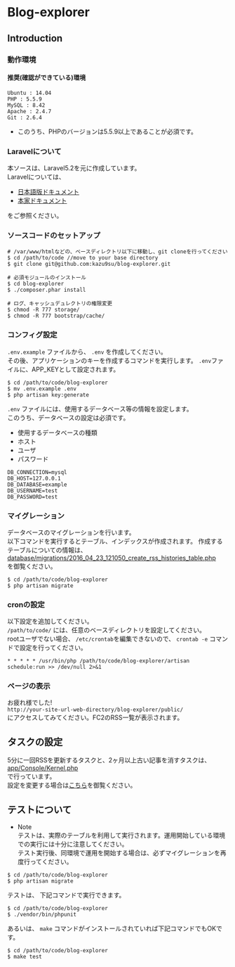 # Blog-explorer

## Introduction

### 動作環境

#### 推奨(確認ができている)環境

```vim
Ubuntu : 14.04
PHP : 5.5.9
MySQL : 8.42
Apache : 2.4.7
Git : 2.6.4
```

* このうち、PHPのバージョンは5.5.9以上であることが必須です。

### Laravelについて
本ソースは、Laravel5.2を元に作成しています。  
Laravelについては、  
* [日本語版ドキュメント](http://readouble.com/laravel/5/1/ja/)
* [本家ドキュメント](https://laravel.com/docs/5.2)

をご参照ください。

### ソースコードのセットアップ

```shell
# /var/www/htmlなどの、ベースディレクトリ以下に移動し、git cloneを行ってください
$ cd /path/to/code //move to your base directory
$ git clone git@github.com:kazu9su/blog-explorer.git

# 必須モジュールのインストール
$ cd blog-explorer
$ ./composer.phar install

# ログ、キャッシュデュレクトリの権限変更
$ chmod -R 777 storage/
$ chmod -R 777 bootstrap/cache/
```

### コンフィグ設定
`.env.example` ファイルから、 `.env` を作成してください。  
その後、アプリケーションのキーを作成するコマンドを実行します。
`.env`ファイルに、APP_KEYとして設定されます。

```shell
$ cd /path/to/code/blog-explorer
$ mv .env.example .env
$ php artisan key:generate
```

` .env ` ファイルには、使用するデータベース等の情報を設定します。  
このうち、データベースの設定は必須です。  
* 使用するデータベースの種類
* ホスト
* ユーザ
* パスワード  

```vim
DB_CONNECTION=mysql
DB_HOST=127.0.0.1
DB_DATABASE=example
DB_USERNAME=test
DB_PASSWORD=test
```

### マイグレーション
データベースのマイグレーションを行います。  
以下コマンドを実行するとテーブル、インデックスが作成されます。
作成するテーブルについての情報は、   [database/migrations/2016_04_23_121050_create_rss_histories_table.php](https://github.com/kazu9su/blog-explorer/blob/master/database/migrations/2016_04_23_121050_create_rss_histories_table.php)  
を御覧ください。

```shell
$ cd /path/to/code/blog-explorer
$ php artisan migrate
```

### cronの設定
以下設定を追加してください。  
`/path/to/code/` には、任意のベースディレクトリを設定してください。  
rootユーザでない場合、 `/etc/crontab`を編集できないので、 `crontab -e` コマンドで設定を行ってください。

```vim
* * * * * /usr/bin/php /path/to/code/blog-explorer/artisan schedule:run >> /dev/null 2>&1
```

### ページの表示
お疲れ様でした!  
`http://your-site-url-web-directory/blog-explorer/public/`  
にアクセスしてみてください。FC2のRSS一覧が表示されます。

## タスクの設定
5分に一回RSSを更新するタスクと、2ヶ月以上古い記事を消すタスクは、  
[app/Console/Kernel.php](https://github.com/kazu9su/blog-explorer/blob/master/app/Console/Kernel.php)  
で行っています。  
設定を変更する場合は[こちら](http://readouble.com/laravel/5/1/ja/scheduling.html)を御覧ください。

## テストについて
* Note  
テストは、実際のテーブルを利用して実行されます。運用開始している環境での実行には十分に注意してください。  
テスト実行後、同環境で運用を開始する場合は、必ずマイグレーションを再度行ってください。

```shell
$ cd /path/to/code/blog-explorer
$ php artisan migrate
```

テストは、 下記コマンドで実行できます。

```shell
$ cd /path/to/code/blog-explorer
$ ./vendor/bin/phpunit
```

あるいは、 `make` コマンドがインストールされていれば下記コマンドでもOKです。
```shell
$ cd /path/to/code/blog-explorer
$ make test
```
